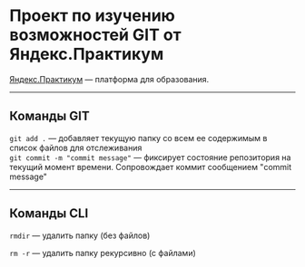 # Проект по изучению возможностей GIT от Яндекс.Практикум

[Яндекс.Практикум](https://practicum.yandex.ru) — платформа для образования.

---
## Команды GIT  

```git add .``` — добавляет текущую папку со всем ее содержимым в список файлов для отслеживания   
```git commit -m "commit message"``` — фиксирует состояние репозитория на текущий момент времени. Сопровождает коммит сообщением "commit message"  

---
## Команды CLI

```rmdir``` — удалить папку (без файлов)  
 
```rm -r``` — удалить папку рекурсивно (с файлами)  
